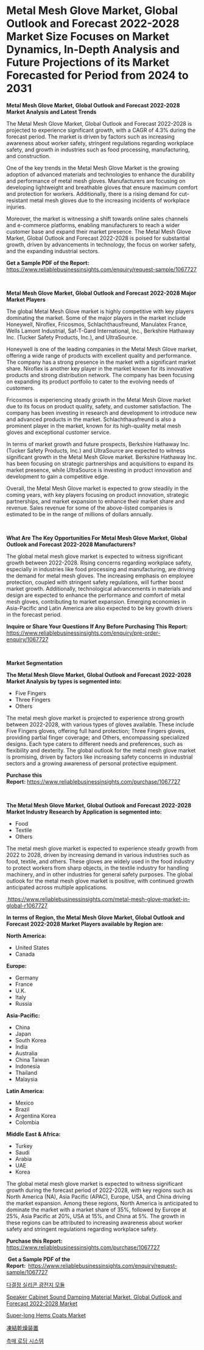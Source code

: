 <p><h1>Metal Mesh Glove Market, Global Outlook and Forecast 2022-2028 Market Size Focuses on Market Dynamics, In-Depth Analysis and Future Projections of its Market Forecasted for Period from 2024 to 2031</h1></p><p><strong>Metal Mesh Glove Market, Global Outlook and Forecast 2022-2028 Market Analysis and Latest Trends</strong></p>
<p><p>The Metal Mesh Glove Market, Global Outlook and Forecast 2022-2028 is projected to experience significant growth, with a CAGR of 4.3% during the forecast period. The market is driven by factors such as increasing awareness about worker safety, stringent regulations regarding workplace safety, and growth in industries such as food processing, manufacturing, and construction.</p><p>One of the key trends in the Metal Mesh Glove Market is the growing adoption of advanced materials and technologies to enhance the durability and performance of metal mesh gloves. Manufacturers are focusing on developing lightweight and breathable gloves that ensure maximum comfort and protection for workers. Additionally, there is a rising demand for cut-resistant metal mesh gloves due to the increasing incidents of workplace injuries.</p><p>Moreover, the market is witnessing a shift towards online sales channels and e-commerce platforms, enabling manufacturers to reach a wider customer base and expand their market presence. The Metal Mesh Glove Market, Global Outlook and Forecast 2022-2028 is poised for substantial growth, driven by advancements in technology, the focus on worker safety, and the expanding industrial sectors.</p></p>
<p><strong>Get a Sample PDF of the Report:&nbsp;</strong> <a href="https://www.reliablebusinessinsights.com/enquiry/request-sample/1067727">https://www.reliablebusinessinsights.com/enquiry/request-sample/1067727</a></p>
<p>&nbsp;</p>
<p><strong>Metal Mesh Glove Market, Global Outlook and Forecast 2022-2028 Major Market Players</strong></p>
<p><p>The global Metal Mesh Glove market is highly competitive with key players dominating the market. Some of the major players in the market include Honeywell, Niroflex, Fricosmos, Schlachthausfreund, Manulatex France, Wells Lamont Industrial, Saf-T-Gard International, Inc., Berkshire Hathaway Inc. (Tucker Safety Products, Inc.), and UltraSource.</p><p>Honeywell is one of the leading companies in the Metal Mesh Glove market, offering a wide range of products with excellent quality and performance. The company has a strong presence in the market with a significant market share. Niroflex is another key player in the market known for its innovative products and strong distribution network. The company has been focusing on expanding its product portfolio to cater to the evolving needs of customers.</p><p>Fricosmos is experiencing steady growth in the Metal Mesh Glove market due to its focus on product quality, safety, and customer satisfaction. The company has been investing in research and development to introduce new and advanced products in the market. Schlachthausfreund is also a prominent player in the market, known for its high-quality metal mesh gloves and exceptional customer service.</p><p>In terms of market growth and future prospects, Berkshire Hathaway Inc. (Tucker Safety Products, Inc.) and UltraSource are expected to witness significant growth in the Metal Mesh Glove market. Berkshire Hathaway Inc. has been focusing on strategic partnerships and acquisitions to expand its market presence, while UltraSource is investing in product innovation and development to gain a competitive edge.</p><p>Overall, the Metal Mesh Glove market is expected to grow steadily in the coming years, with key players focusing on product innovation, strategic partnerships, and market expansion to enhance their market share and revenue. Sales revenue for some of the above-listed companies is estimated to be in the range of millions of dollars annually.</p></p>
<p>&nbsp;</p>
<p><strong>What Are The Key Opportunities For Metal Mesh Glove Market, Global Outlook and Forecast 2022-2028 Manufacturers?</strong></p>
<p><p>The global metal mesh glove market is expected to witness significant growth between 2022-2028. Rising concerns regarding workplace safety, especially in industries like food processing and manufacturing, are driving the demand for metal mesh gloves. The increasing emphasis on employee protection, coupled with stringent safety regulations, will further boost market growth. Additionally, technological advancements in materials and design are expected to enhance the performance and comfort of metal mesh gloves, contributing to market expansion. Emerging economies in Asia-Pacific and Latin America are also expected to be key growth drivers in the forecast period.</p></p>
<p><strong>Inquire or Share Your Questions If Any Before Purchasing This Report:</strong> <a href="https://www.reliablebusinessinsights.com/enquiry/pre-order-enquiry/1067727">https://www.reliablebusinessinsights.com/enquiry/pre-order-enquiry/1067727</a></p>
<p>&nbsp;</p>
<p><strong>Market Segmentation</strong></p>
<p><strong>The Metal Mesh Glove Market, Global Outlook and Forecast 2022-2028 Market Analysis by types is segmented into:</strong></p>
<p><ul><li>Five Fingers</li><li>Three Fingers</li><li>Others</li></ul></p>
<p><p>The metal mesh glove market is projected to experience strong growth between 2022-2028, with various types of gloves available. These include Five Fingers gloves, offering full hand protection; Three Fingers gloves, providing partial finger coverage; and Others, encompassing specialized designs. Each type caters to different needs and preferences, such as flexibility and dexterity. The global outlook for the metal mesh glove market is promising, driven by factors like increasing safety concerns in industrial sectors and a growing awareness of personal protective equipment.</p></p>
<p><strong>Purchase this Report:&nbsp;</strong><a href="https://www.reliablebusinessinsights.com/purchase/1067727">https://www.reliablebusinessinsights.com/purchase/1067727</a></p>
<p>&nbsp;</p>
<p><strong>The Metal Mesh Glove Market, Global Outlook and Forecast 2022-2028 Market Industry Research by Application is segmented into:</strong></p>
<p><ul><li>Food</li><li>Textile</li><li>Others</li></ul></p>
<p><p>The metal mesh glove market is expected to experience steady growth from 2022 to 2028, driven by increasing demand in various industries such as food, textile, and others. These gloves are widely used in the food industry to protect workers from sharp objects, in the textile industry for handling machinery, and in other industries for general safety purposes. The global outlook for the metal mesh glove market is positive, with continued growth anticipated across multiple applications.</p></p>
<p><a href="https://www.reliablebusinessinsights.com/metal-mesh-glove-market-in-global-r1067727">&nbsp;https://www.reliablebusinessinsights.com/metal-mesh-glove-market-in-global-r1067727</a></p>
<p><strong>In terms of Region, the Metal Mesh Glove Market, Global Outlook and Forecast 2022-2028 Market Players available by Region are:</strong></p>
<p>
    <p> <strong> North America: </strong>
        <ul>
            <li>United States</li>
            <li>Canada</li>
        </ul>
        </p> 
    <p> <strong> Europe: </strong>
        <ul>
            <li>Germany</li>
            <li>France</li>
            <li>U.K.</li>
            <li>Italy</li>
            <li>Russia</li>
        </ul>
        </p> 
    <p> <strong> Asia-Pacific: </strong>
        <ul>
            <li>China</li>
            <li>Japan</li>
            <li>South Korea</li>
            <li>India</li>
            <li>Australia</li>
            <li>China Taiwan</li>
            <li>Indonesia</li>
            <li>Thailand</li>
            <li>Malaysia</li>
        </ul>
        </p> 
    <p> <strong> Latin America: </strong>
        <ul>
            <li>Mexico</li>
            <li>Brazil</li>
            <li>Argentina Korea</li>
            <li>Colombia</li>
        </ul>
        </p> 
    <p> <strong> Middle East & Africa: </strong>
        <ul>
            <li>Turkey</li>
            <li>Saudi</li>
            <li>Arabia</li>
            <li>UAE</li>
            <li>Korea</li>
        </ul>
    </p>
    </p>
<p><p>The global metal mesh glove market is expected to witness significant growth during the forecast period of 2022-2028, with key regions such as North America (NA), Asia Pacific (APAC), Europe, USA, and China driving the market expansion. Among these regions, North America is anticipated to dominate the market with a market share of 35%, followed by Europe at 25%, Asia Pacific at 20%, USA at 15%, and China at 5%. The growth in these regions can be attributed to increasing awareness about worker safety and stringent regulations regarding workplace safety.</p></p>
<p><strong>Purchase this Report: </strong><a href="https://www.reliablebusinessinsights.com/purchase/1067727">https://www.reliablebusinessinsights.com/purchase/1067727</a></p>
<p>&nbsp;<strong>Get a Sample PDF of the Report:&nbsp;&nbsp;</strong><a href="https://www.reliablebusinessinsights.com/enquiry/request-sample/1067727">https://www.reliablebusinessinsights.com/enquiry/request-sample/1067727</a></p>
<p><strong></strong></p>
<p><p><a href="https://github.com/mpodehpw07370073/Market-Research-Report-List-2/blob/main/572019380177.md">다결정 실리콘 광전지 모듈</a></p><p><a href="https://github.com/FassouRP/Market-Research-Report-List-4/blob/main/speaker-cabinet-sound-damping-material-market-global-outlook-and-forecast-2022-2028-market.md">Speaker Cabinet Sound Damping Material Market, Global Outlook and Forecast 2022-2028 Market</a></p><p><a href="https://issuu.com/reportprime-2/docs/super-long-hems-coats-market-size-2030.pptx">Super-long Hems Coats Market</a></p><p><a href="https://medium.com/@carolynsparkly/2024%E5%B9%B4%E3%81%8B%E3%82%892031%E5%B9%B4%E3%81%BE%E3%81%A7%E3%81%AE%E6%9C%9F%E9%96%93%E3%81%AE%E5%87%8D%E7%B5%90%E4%B9%BE%E7%87%A5%E6%A9%9F%E5%99%A8%E5%B8%82%E5%A0%B4%E5%88%86%E6%9E%90%E3%81%A8%E3%82%B5%E3%82%A4%E3%82%BA%E4%BA%88%E6%B8%AC-1b51835655f0">凍結乾燥装置</a></p><p><a href="https://medium.com/@eugenekim6262/%EC%B4%89%EB%A7%A4%EB%A1%9C%EB%94%A9-%EC%8B%9C%EC%8A%A4%ED%85%9C-%EC%8B%9C%EC%9E%A5-%EC%8B%9C%EC%9E%A5-%EC%A0%90%EC%9C%A0%EC%9C%A8-%EC%8B%9C%EC%9E%A5-%EB%8F%99%ED%96%A5-%EB%B0%8F-%EB%AF%B8%EB%9E%98-%EC%84%B1%EC%9E%A5-%ED%83%90%EC%83%89-0cf0ba9f5f03">촉매 로딩 시스템</a></p></p>